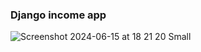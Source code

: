 ### Django income app
![Screenshot 2024-06-15 at 18 21 20 Small](https://github.com/duda-prc/django_income/assets/90624354/7a3397c0-20b1-4aac-80e2-2a2154719f0d)
